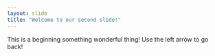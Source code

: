 ```yaml
---
layout: slide
title: "Welcome to our second slide!"
---
```

This is a beginning something wonderful thing!
Use the left arrow to go back!
